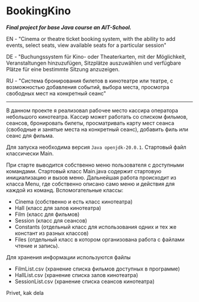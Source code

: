 # BookingKino

**_Final project for base Java course an AIT-School._**

EN - "Cinema or theatre ticket booking system, with the ability to add events, select seats, 
view available seats for a particular session"

DE - "Buchungssystem für Kino- oder Theaterkarten, mit der Möglichkeit, Veranstaltungen hinzuzufügen, 
Sitzplätze auszuwählen und verfügbare Plätze für eine bestimmte Sitzung anzuzeigen.

RU - "Система бронирования билетов в кинотеатре или театре, с возможностью добавления событий, 
выбора места, просмотра свободных мест на конкретный сеанс"

______________________________________
 В данном проекте я реализовал рабочее место кассира оператора небольшого кинотеатра. Кассир может 
 работать со списком фильмов, сеансов, бронировать билеты, просматривать карту мест сеанса 
 (свободные и занятые места на конкретный сеанс), добавить филь или сеанс для фильма.
 
Для запуска необходима версия `Java openjdk-20.0.1`.
Стартовый файл классически Main.

При старте выводится собственно меню пользователя с доступными командами.
Стартовый класс Main.java содержит стартовую инициализацию и вызов меню. Дальнейшая работа 
происходит из класса Menu, где собственно описано само меню и действия для каждой из команд.
Вспомогательные классы:
* Cinema (собственно и есть класс кинотеатра)
* Hall (класс для залов кинотеатра)
* Film (класс для фильмов)
* Session (класс для сеансов)
* Constants (отдельный класс для использования одних и тех же констант из разных классов)
* Files (отдельный класс в котором организована работа с файлами чтение и запись).


Для хранения информации используются файлы
* FilmList.csv (хранение списка фильмов доступных в программе)
* HallList.csv (хранение списка залов кинотеатра)
* SessionList.csv (хранение списка сеансов кинотеатра)

Privet, kak dela 
